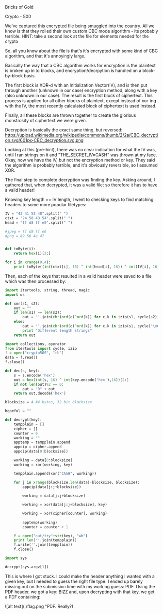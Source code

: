 Bricks of Gold

Crypto - 500

We've captured this encrypted file being smuggled into the country. All we know is that they rolled their own custom CBC mode algorithm - its probably terrible.
HINT: take a second look at the file for elements needed for the crypto


So, all you know about the file is that's it's encrypted with some kind of CBC algorithm, and that it's annoyingly large.

Basically the way that a CBC algorithm works for encryption is the plaintext is broken up in to blocks, and encryption/decrpytion is handled on a block-by-block basis.

The first block is XOR-d with an Initialization Vector(IV), and is then put through another (unknown in our case) encryption method, along with a key (also unknown in our case). The result is the first block of ciphertext.
This process is applied for all other blocks of plaintext, except instead of xor-ing with the IV, the most recently calculated block of ciphertext is used instead.

Finally, all these blocks are thrown together to create the glorious monstrosity of ciphertext we were given.

Decryption is basically the exact same thing, but reversed: https://upload.wikimedia.org/wikipedia/commons/thumb/2/2a/CBC_decryption.svg/601px-CBC_decryption.svg.png

Looking at this (pre-hint), there was no clear indication for what the IV was, until I ran strings on it and "THE_SECRET_IV=CASH" was thrown at my face.
Okay, now we have the IV, but not the encryption method or key. They said the algorithm is probably terrible, and it's obviously reversible, so I assumed XOR.

The final step to complete decryption was finding the key. Asking around, I gathered that, when decrypted, it was a valid file; so therefore it has to have a valid header!

Knowing key length == IV length, I went to checking keys to find matching headers to some more popular filetypes:

```python
IV = "43 41 53 48".split(" ")
ctxt = "24 58 4D 54".split(" ")
head = "ff d8 ff e0".split(" ")

#jpeg = ff d8 ff e0
#png = 89 50 4e 47


def toByte(i):
	return hex(i)[2:]

for i in xrange(0,4):
	print toByte((int(ctxt[i], 16) ^ int(head[i], 16)) ^ int(IV[i], 16)).decode('hex')
```

Then, each of the keys that resulted in a valid header were saved to a file which was then processed by:

```python
import itertools, string, thread, magic
import os

def xor(s1, s2):
	out = ""
	if len(s1) == len(s2):
		out = ''.join(chr(ord(c)^ord(k)) for c,k in izip(s1, cycle(s2)))
	else:
		out = ''.join(chr(ord(c)^ord(k)) for c,k in izip(s1, cycle("\x00"+s2)))
		print "Different length strings"
	return out

import collections, operator
from itertools import cycle, izip
f = open("crypto500", "rb")
data = f.read()
f.close()

def dec(s, key):
	s = s.encode('hex')
	out = hex(int(s, 16) ^ int(key.encode('hex'),16))[2:]
	if not len(out)%2 == 0:
		out = "0" + out
	return out.decode('hex')

blocksize = 4 #4 bytes, 32 bit blocksize

hopeful = ""

def decrypt(key):	
	tempplain = []
	cipher = []
	counter = 0
	working = ""
	apptemp = tempplain.append
	appcip = cipher.append
	appcip(data[0:blocksize])

	working = data[0:blocksize]
	working = xor(working, key)

	tempplain.append(xor("CASH", working)) 

	for j in xrange(blocksize,len(data)-blocksize, blocksize):
		appcip(data[j:j+blocksize])
	
		working = data[j:j+blocksize]

		working = xor(data[j:j+blocksize], key)

		working = xor(cipher[counter], working)
	
		apptemp(working)
		counter = counter + 1

	f = open("out/try"+str(key), "wb")
	print len(''.join(tempplain))
	f.write(''.join(tempplain))
	f.close()

import sys

decrypt(sys.argv[1])

```

This is where I got stuck. I could make the header anything I wanted with a given key, but I needed to guess the right file type.
I ended up barely missing out on the submission time with my working guess: PDF.
Using the PDF header, we got a key: BIZZ
and, upon decrypting with that key, we get a PDF containing:


![alt text](./flag.png "PDF. Really?)
